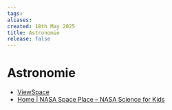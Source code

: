 ```yaml
---
tags: 
aliases: 
created: 18th May 2025
title: Astronomie
release: false
---
```


# Astronomie

- [ViewSpace](https://viewspace.org/)
- [Home | NASA Space Place – NASA Science for Kids](https://spaceplace.nasa.gov/)
